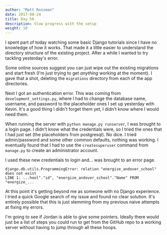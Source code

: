 ```yaml
---
author: "Matt Rossman"
date: 2017-08-24
title: Day 56
description: Slow progress with the setup
weight: 10
---
```


I spent part of today watching some basic Django tutorials since I have no knowledge of how it works. That made it a little easier to understand the directory structure of the existing project. After a while I wanted to try tackling yesterday's error.

Some online sources suggest you can just wipe out the existing migrations and start fresh (I'm just trying to get *anything* working at the moment). I gave that a shot, deleting the `migrations` directory from each of the app directories.

Next I got an authentication error. This was coming from `development_settings.py`, where I had to change the database name, username, and password to the placeholder ones I set up yesterday with Kevin. It's a good thing I didn't forget them yet, I didn't know where I would need them.

When running the server with `python manage.py runserver`, I was brought to a login page. I didn't know what the credentials were, so I tried the ones that I had just set (the placeholders from postgresql). No dice. I tried admin/password and some other common defaults, nothing was working. I eventually found that I had to use the `createsuperuser` command from `manage.py` to create an administrator account.

I used these new credentials to login and... was brought to an error page.

	django.db.utils.ProgrammingError: relation "energize_andover_school" does not exist
	LINE 1: ...hool"."id", "energize_andover_school"."Name" FROM "energize_...

At this point it's getting beyond me as someone with no Django experience. I tried a quick Google search of my issue and found no clear solution. It's entirely possible that this is just stemming from my previous naive attempts at fixing my errors.

I'm going to see if Jordan is able to give some pointers. Ideally there would just be a list of steps you could run to get from the GitHub repo to a working server without having to jump through all these hoops.
